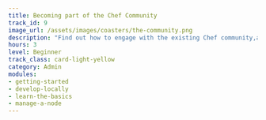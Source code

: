 ```yaml
---
title: Becoming part of the Chef Community
track_id: 9
image_url: /assets/images/coasters/the-community.png
description: "Find out how to engage with the existing Chef community,as well as how to build a community in your own organization. You'll learn about Supermarket, messaging tools, and in-house groups as ways to meet your fellow Chefs."
hours: 3
level: Beginner
track_class: card-light-yellow
category: Admin
modules:
- getting-started
- develop-locally
- learn-the-basics
- manage-a-node
---
```

